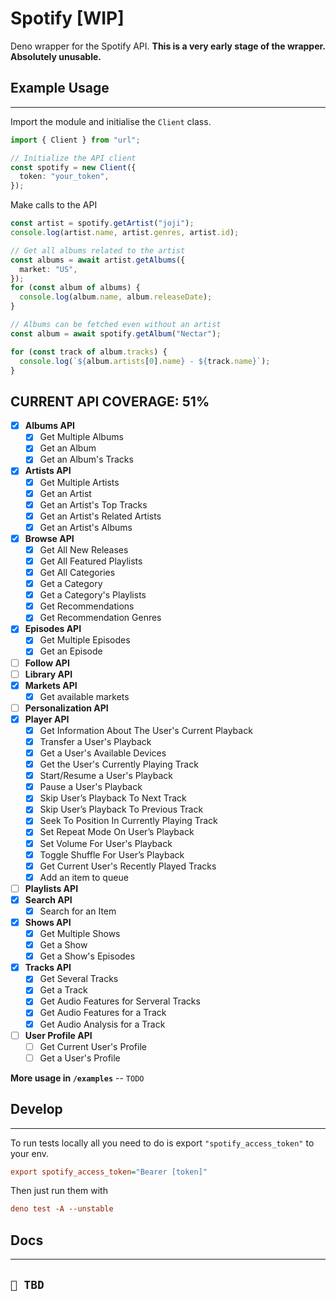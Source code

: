 # Spotify [WIP]

Deno wrapper for the Spotify API. **This is a very early stage of the wrapper.
Absolutely unusable.**

## Example Usage

---

Import the module and initialise the `Client` class.

```ts
import { Client } from "url";

// Initialize the API client
const spotify = new Client({
  token: "your_token",
});
```

Make calls to the API

```ts
const artist = spotify.getArtist("joji");
console.log(artist.name, artist.genres, artist.id);

// Get all albums related to the artist
const albums = await artist.getAlbums({
  market: "US",
});
for (const album of albums) {
  console.log(album.name, album.releaseDate);
}

// Albums can be fetched even without an artist
const album = await spotify.getAlbum("Nectar");

for (const track of album.tracks) {
  console.log(`${album.artists[0].name} - ${track.name}`);
}
```

## CURRENT API COVERAGE: 51%

- [x] **Albums API**
  - [x] Get Multiple Albums
  - [x] Get an Album
  - [x] Get an Album's Tracks
- [x] **Artists API**
  - [x] Get Multiple Artists
  - [x] Get an Artist
  - [x] Get an Artist's Top Tracks
  - [x] Get an Artist's Related Artists
  - [x] Get an Artist's Albums
- [x] **Browse API**
  - [x] Get All New Releases
  - [x] Get All Featured Playlists
  - [x] Get All Categories
  - [x] Get a Category
  - [x] Get a Category's Playlists
  - [x] Get Recommendations
  - [x] Get Recommendation Genres
- [x] **Episodes API**
  - [x] Get Multiple Episodes
  - [x] Get an Episode
- [ ] **Follow API**
- [ ] **Library API**
- [x] **Markets API**
  - [x] Get available markets
- [ ] **Personalization API**
- [x] **Player API**
  - [x] Get Information About The User's Current Playback
  - [x] Transfer a User's Playback
  - [x] Get a User's Available Devices
  - [x] Get the User's Currently Playing Track
  - [x] Start/Resume a User's Playback
  - [x] Pause a User's Playback
  - [x] Skip User’s Playback To Next Track
  - [x] Skip User’s Playback To Previous Track
  - [x] Seek To Position In Currently Playing Track
  - [x] Set Repeat Mode On User’s Playback
  - [x] Set Volume For User's Playback
  - [x] Toggle Shuffle For User’s Playback
  - [x] Get Current User's Recently Played Tracks
  - [x] Add an item to queue
- [ ] **Playlists API**
- [x] **Search API**
  - [x] Search for an Item
- [x] **Shows API**
  - [x] Get Multiple Shows
  - [x] Get a Show
  - [x] Get a Show's Episodes
- [x] **Tracks API**
  - [x] Get Several Tracks
  - [x] Get a Track
  - [x] Get Audio Features for Serveral Tracks
  - [x] Get Audio Features for a Track
  - [x] Get Audio Analysis for a Track
- [ ] **User Profile API**
  - [ ] Get Current User's Profile
  - [ ] Get a User's Profile 

**More usage in `/examples`** -- `TODO`

## Develop

---

To run tests locally all you need to do is export `"spotify_access_token"` to
your env.

```ini
export spotify_access_token="Bearer [token]"
```

Then just run them with

```ini
deno test -A --unstable
```

## Docs

---

## `🌱 TBD`

